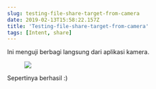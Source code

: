 ```yaml
---
slug: testing-file-share-target-from-camera
date: 2019-02-13T15:58:22.157Z
title: 'Testing-file-share-target-from-camera'
tags: [Intent, share]
---
```

Ini menguji berbagi langsung dari aplikasi kamera.

<figure>
  <img src="/images/2019-02-13-testing-file-share-target-from-camera.jpeg">
</figure>

Sepertinya berhasil :)
